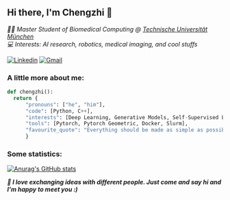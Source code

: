 <h2> Hi there, I'm Chengzhi 👋 </h2>
<p><em> 👨‍🎓 Master Student of Biomedical Computing @ <a href="http://www.unb.br"> Technische Universität München</a>
  </br>  💻 Interests: AI research, robotics, medical imaging, and cool stuffs  </a><p></em>
 
[![Linkedin](https://img.shields.io/badge/-LinkedIn-blue?style=flat&logo=Linkedin&logoColor=white)](https://www.linkedin.com/in/chengzhi-shen/)
[![Gmail](https://img.shields.io/badge/-Gmail-c14438?style=flat&logo=Gmail&logoColor=white)](mailto:leooo.shen@gmail.com)

### A little more about me:

```python
def chengzhi():
  return {
      "pronouns": ["he", "him"],
      "code": [Python, C++],
      "interests": [Deep Learning, Generative Models, Self-Supervised Learning, Explainable AI], 
      "tools": [Pytorch, Pytorch Geometric, Docker, Slurm],
      "favourite_quote": "Everything should be made as simple as possible, but not simpler."
      }
```

### Some statistics:
[![Anurag's GitHub stats](https://github-readme-stats.vercel.app/api?username=Leooo-Shen)](https://github.com/anuraghazra/github-readme-stats)

<b><em>🔭 I love exchanging ideas with different people. Just come and say hi and I'm happy to meet you :) </b></a><em>
